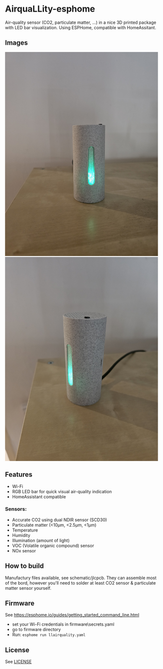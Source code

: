 # AirquaLLity-esphome

Air-quality sensor (CO2, particulate matter, ...) in a nice 3D printed package with LED bar visualization. Using ESPHome, compatible with HomeAssitant.


## Images

[![front view](images/front.jpg)](images/front.jpg)
[![side view](images/side.jpg)](images/side.jpg)

## Features
- Wi-Fi
- RGB LED bar for quick visual air-quality indication
- HomeAssistant compatible

### Sensors:
 - Accurate CO2 using dual NDIR sensor (SCD30) 
 - Particulate matter (<10µm, <2.5µm, <1µm)
 - Temperature
 - Humidity
 - Illumination (amount of light)
 - VOC (Volatile organic compound) sensor
 - NOx sensor


## How to build

Manufactury files available, see schematic/jlcpcb. They can assemble most of the bord, however you'll need to solder at least CO2 sensor & particulate matter sensor yourself.


## Firmware 
 See https://esphome.io/guides/getting_started_command_line.html

- set your Wi-Fi credentials in firmware\secrets.yaml
- go to firmware directory
- Run: ```esphome run llairquality.yaml```


## License

See [LICENSE](LICENSE)